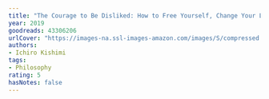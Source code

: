 ```yaml
---
title: "The Courage to Be Disliked: How to Free Yourself, Change Your Life and Achieve Real Happiness"
year: 2019
goodreads: 43306206
urlCover: "https://images-na.ssl-images-amazon.com/images/S/compressed.photo.goodreads.com/books/1545421684i/43306206.jpg"
authors:
- Ichiro Kishimi
tags:
- Philosophy
rating: 5
hasNotes: false
---
```

